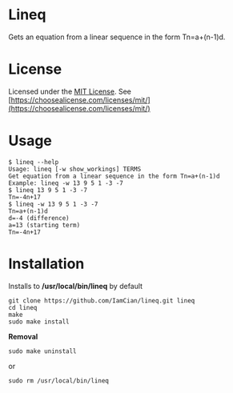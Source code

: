 # Lineq
Gets an equation from a linear sequence in the form Tn=a+(n-1)d.

# License
Licensed under the [MIT License](https://github.com/IamCian/lineq/blob/master/LICENSE).
See [https://choosealicense.com/licenses/mit/](https://choosealicense.com/licenses/mit/)

# Usage
```console
$ lineq --help
Usage: lineq [-w show_workings] TERMS
Get equation from a linear sequence in the form Tn=a+(n-1)d
Example: lineq -w 13 9 5 1 -3 -7
$ lineq 13 9 5 1 -3 -7
Tn=-4n+17
$ lineq -w 13 9 5 1 -3 -7
Tn=a+(n-1)d
d=-4 (difference)
a=13 (starting term)
Tn=-4n+17
```

# Installation
Installs to __/usr/local/bin/lineq__ by default
```console
git clone https://github.com/IamCian/lineq.git lineq
cd lineq
make
sudo make install
```
**Removal**
```console
sudo make uninstall
```
or
```console
sudo rm /usr/local/bin/lineq
```
